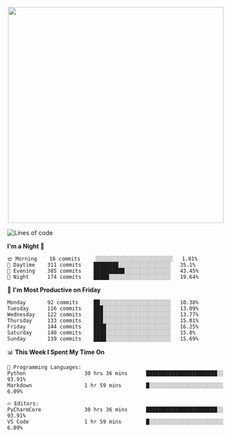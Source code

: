 <!--

[![Hits](https://hits.seeyoufarm.com/api/count/incr/badge.svg?url=https%3A%2F%2Fgithub.com/sangm1n)](https://hits.seeyoufarm.com) 
[![Repos Badge](https://badges.pufler.dev/repos/sangm1n)](https://badges.pufler.dev)
[![Github Badge](http://img.shields.io/badge/-github-black?style=flat-square&logo=github&logoColor=white&link=https:https://github.com/sangm1n/)](https://github.com/sangm1n/)
[![Netlify Badge](https://img.shields.io/badge/-TIL-00C7B7?style=flat-square&logo=Netlify&logoColor=white&link=https://sangminlog.netlify.com)](https://sangminlog.netlify.com)
[![Hugo Badge](https://img.shields.io/badge/-techblog-FF4088?style=flat-square&logo=Hugo&logoColor=white&link=https://sangm1n.github.io)](https://sangm1n.github.io)
[![Mail Badge](http://img.shields.io/badge/-mail-D14836?style=flat-square&logo=Gmail&logoColor=white&link=mailto:dltkd96als@naver.com)](mailto:dltkd96als@naver.com/)

![Lines of code](https://img.shields.io/badge/From%20Hello%20World%20I%27ve%20Written-3.9%20million%20lines%20of%20code-blue)
-->

<!--  -->

<p align="center">
  <a href="https://sangm1n.github.io/">
    <img src="https://user-images.githubusercontent.com/46131688/100516133-08bf3880-31c5-11eb-97ce-0548a7b3a35a.png" width="500">
  </a>
</p>

<!--START_SECTION:waka-->
![Lines of code](https://img.shields.io/badge/From%20Hello%20World%20I%27ve%20Written-3.4%20million%20lines%20of%20code-blue)

**I'm a Night 🦉** 

```text
🌞 Morning    16 commits     ░░░░░░░░░░░░░░░░░░░░░░░░░   1.81% 
🌆 Daytime    311 commits    ████████░░░░░░░░░░░░░░░░░   35.1% 
🌃 Evening    385 commits    ██████████░░░░░░░░░░░░░░░   43.45% 
🌙 Night      174 commits    █████░░░░░░░░░░░░░░░░░░░░   19.64%

```
📅 **I'm Most Productive on Friday** 

```text
Monday       92 commits     ██░░░░░░░░░░░░░░░░░░░░░░░   10.38% 
Tuesday      116 commits    ███░░░░░░░░░░░░░░░░░░░░░░   13.09% 
Wednesday    122 commits    ███░░░░░░░░░░░░░░░░░░░░░░   13.77% 
Thursday     133 commits    ███░░░░░░░░░░░░░░░░░░░░░░   15.01% 
Friday       144 commits    ████░░░░░░░░░░░░░░░░░░░░░   16.25% 
Saturday     140 commits    ████░░░░░░░░░░░░░░░░░░░░░   15.8% 
Sunday       139 commits    ████░░░░░░░░░░░░░░░░░░░░░   15.69%

```


📊 **This Week I Spent My Time On** 

```text
💬 Programming Languages: 
Python                   30 hrs 36 mins      ███████████████████████░░   93.91% 
Markdown                 1 hr 59 mins        █░░░░░░░░░░░░░░░░░░░░░░░░   6.09%

🔥 Editors: 
PyCharmCore              30 hrs 36 mins      ███████████████████████░░   93.91% 
VS Code                  1 hr 59 mins        █░░░░░░░░░░░░░░░░░░░░░░░░   6.09%

```


<!--END_SECTION:waka-->


<!--
**sangm1n/sangm1n** is a ✨ _special_ ✨ repository because its `README.md` (this file) appears on your GitHub profile.

Here are some ideas to get you started:

- 🔭 I’m currently working on ...
- 🌱 I’m currently learning ...
- 👯 I’m looking to collaborate on ...
- 🤔 I’m looking for help with ...
- 💬 Ask me about ...
- 📫 How to reach me: ...
- 😄 Pronouns: ...
- ⚡ Fun fact: ...

https://shields.io/
-->


